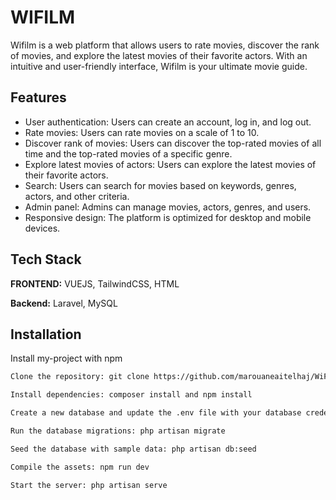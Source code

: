 
# WIFILM

Wifilm is a web platform that allows users to rate movies, discover the rank of movies, and explore the latest movies of their favorite actors. With an intuitive and user-friendly interface, Wifilm is your ultimate movie guide.

## Features

- User authentication: Users can create an account, log in, and log out.
- Rate movies: Users can rate movies on a scale of 1 to 10.
- Discover rank of movies: Users can discover the top-rated movies of all time and the top-rated movies of a specific genre.
- Explore latest movies of actors: Users can explore the latest movies of their favorite actors.
- Search: Users can search for movies based on keywords, genres, actors, and other criteria.
- Admin panel: Admins can manage movies, actors, genres, and users.
- Responsive design: The platform is optimized for desktop and mobile devices.


## Tech Stack

**FRONTEND:** VUEJS, TailwindCSS, HTML

**Backend:** Laravel, MySQL

## Installation

Install my-project with npm

```bash
Clone the repository: git clone https://github.com/marouaneaitelhaj/WiFiLm.git

Install dependencies: composer install and npm install

Create a new database and update the .env file with your database credentials

Run the database migrations: php artisan migrate

Seed the database with sample data: php artisan db:seed

Compile the assets: npm run dev

Start the server: php artisan serve
```
    
